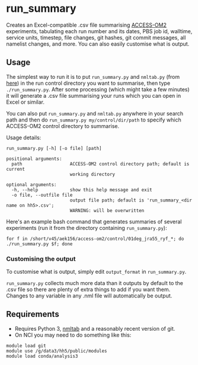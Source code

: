 # run_summary

Creates an Excel-compatible .csv file summarising [ACCESS-OM2](https://github.com/OceansAus/access-om2) experiments, tabulating each run number and its dates, PBS job id, walltime, service units, timestep, file changes, git hashes, git commit messages, all namelist changes, and more. You can also easily customise what is output.

## Usage

The simplest way to run it is to put `run_summary.py` and `nmltab.py` (from [here](https://github.com/aekiss/nmltab)) in the run control directory you want to summarise, then type `./run_summary.py`. After some processing (which might take a few minutes) it will generate a .csv file summarising your runs which you can open in Excel or similar.

You can also put `run_summary.py` and `nmltab.py` anywhere in your search path and then do `run_summary.py my/control/dir/path` to specify which ACCESS-OM2 control directory to summarise.

Usage details:

```
run_summary.py [-h] [-o file] [path]

positional arguments:
  path                  ACCESS-OM2 control directory path; default is current
                        working directory

optional arguments:
  -h, --help            show this help message and exit
  -o file, --outfile file
                        output file path; default is 'run_summary_<dir name on hh5>.csv'; 
                        WARNING: will be overwritten
```

Here's an example bash command that generates summaries of several experiments (run it from the directory containing `run_summary.py`):
```
for f in /short/v45/aek156/access-om2/control/01deg_jra55_ryf_*; do ./run_summary.py $f; done
```

### Customising the output
To customise what is output, simply edit `output_format` in `run_summary.py`.

`run_summary.py` collects much more data than it outputs by default to the .csv file so there are plenty of extra things to add if you want them.  Changes to any variable in any .nml file will automatically be output. 

## Requirements
- Requires Python 3, [nmltab](https://github.com/aekiss/nmltab) and a reasonably recent version of git.
- On NCI you may need to do something like this:
```
module load git
module use /g/data3/hh5/public/modules
module load conda/analysis3
```
